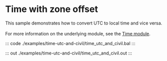 # Time with zone offset

This sample demonstrates how to convert UTC to local time and
vice versa.<br/><br/>
For more information on the underlying module,
see the [Time module](https://docs.central.ballerina.io/ballerina/time/latest/).


::: code ./examples/time-utc-and-civil/time_utc_and_civil.bal :::

::: out ./examples/time-utc-and-civil/time_utc_and_civil.out :::